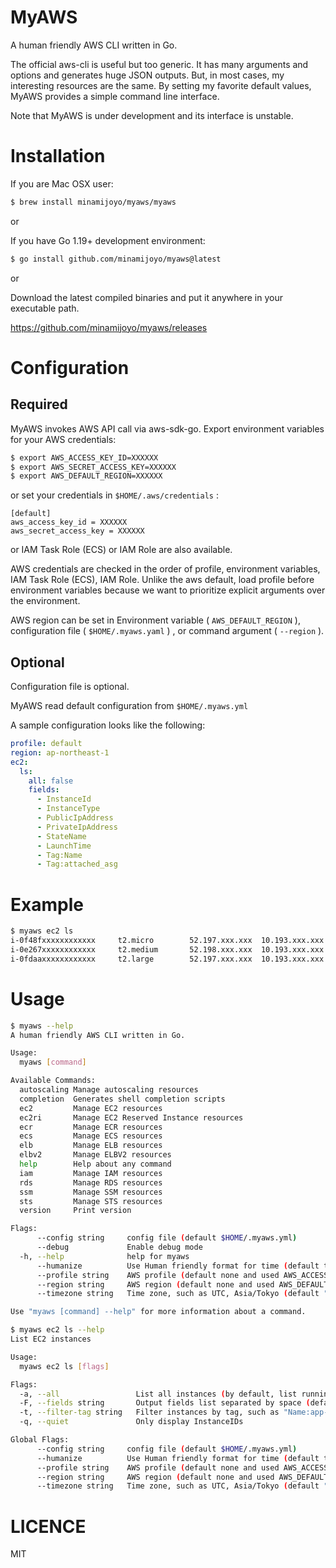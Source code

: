 # MyAWS

A human friendly AWS CLI written in Go.

The official aws-cli is useful but too generic. It has many arguments and options and generates huge JSON outputs. But, in most cases, my interesting resources are the same. By setting my favorite default values, MyAWS provides a simple command line interface.

Note that MyAWS is under development and its interface is unstable.

# Installation

If you are Mac OSX user:

```bash
$ brew install minamijoyo/myaws/myaws
```

or

If you have Go 1.19+ development environment:

```bash
$ go install github.com/minamijoyo/myaws@latest
```

or

Download the latest compiled binaries and put it anywhere in your executable path.

https://github.com/minamijoyo/myaws/releases

# Configuration
## Required
MyAWS invokes AWS API call via aws-sdk-go.
Export environment variables for your AWS credentials:

```bash
$ export AWS_ACCESS_KEY_ID=XXXXXX
$ export AWS_SECRET_ACCESS_KEY=XXXXXX
$ export AWS_DEFAULT_REGION=XXXXXX
```

or set your credentials in `$HOME/.aws/credentials` :

```
[default]
aws_access_key_id = XXXXXX
aws_secret_access_key = XXXXXX
```

or IAM Task Role (ECS) or IAM Role are also available.

AWS credentials are checked in the order of
profile, environment variables, IAM Task Role (ECS), IAM Role.
Unlike the aws default, load profile before environment variables
because we want to prioritize explicit arguments over the environment.

AWS region can be set in Environment variable ( `AWS_DEFAULT_REGION` ), configuration file ( `$HOME/.myaws.yaml` ) , or command argument ( `--region` ).

## Optional

Configuration file is optional.

MyAWS read default configuration from `$HOME/.myaws.yml`

A sample configuration looks like the following:

```yaml
profile: default
region: ap-northeast-1
ec2:
  ls:
    all: false
    fields:
      - InstanceId
      - InstanceType
      - PublicIpAddress
      - PrivateIpAddress
      - StateName
      - LaunchTime
      - Tag:Name
      - Tag:attached_asg
```

# Example

```bash
$ myaws ec2 ls
i-0f48fxxxxxxxxxxxx     t2.micro        52.197.xxx.xxx  10.193.xxx.xxx    running 1 minute ago    proxy
i-0e267xxxxxxxxxxxx     t2.medium       52.198.xxx.xxx  10.193.xxx.xxx    running 2 days ago      app
i-0fdaaxxxxxxxxxxxx     t2.large        52.197.xxx.xxx  10.193.xxx.xxx    running 1 month ago     batch
```

# Usage

```bash
$ myaws --help
A human friendly AWS CLI written in Go.

Usage:
  myaws [command]

Available Commands:
  autoscaling Manage autoscaling resources
  completion  Generates shell completion scripts
  ec2         Manage EC2 resources
  ec2ri       Manage EC2 Reserved Instance resources
  ecr         Manage ECR resources
  ecs         Manage ECS resources
  elb         Manage ELB resources
  elbv2       Manage ELBV2 resources
  help        Help about any command
  iam         Manage IAM resources
  rds         Manage RDS resources
  ssm         Manage SSM resources
  sts         Manage STS resources
  version     Print version

Flags:
      --config string     config file (default $HOME/.myaws.yml)
      --debug             Enable debug mode
  -h, --help              help for myaws
      --humanize          Use Human friendly format for time (default true)
      --profile string    AWS profile (default none and used AWS_ACCESS_KEY_ID/AWS_SECRET_ACCESS_KEY environment variables.)
      --region string     AWS region (default none and used AWS_DEFAULT_REGION environment variable.
      --timezone string   Time zone, such as UTC, Asia/Tokyo (default "Local")

Use "myaws [command] --help" for more information about a command.
```

```bash
$ myaws ec2 ls --help
List EC2 instances

Usage:
  myaws ec2 ls [flags]

Flags:
  -a, --all                 List all instances (by default, list running instances only)
  -F, --fields string       Output fields list separated by space (default "InstanceId InstanceType PublicIpAddress PrivateIpAddress AvailabilityZone StateName LaunchTime Tag:Name")
  -t, --filter-tag string   Filter instances by tag, such as "Name:app-production". The value of tag is assumed to be a partial match
  -q, --quiet               Only display InstanceIDs

Global Flags:
      --config string     config file (default $HOME/.myaws.yml)
      --humanize          Use Human friendly format for time (default true)
      --profile string    AWS profile (default none and used AWS_ACCESS_KEY_ID/AWS_SECRET_ACCESS_KEY environment variables.)
      --region string     AWS region (default none and used AWS_DEFAULT_REGION environment variable.
      --timezone string   Time zone, such as UTC, Asia/Tokyo (default "Local")
```

# LICENCE

MIT

